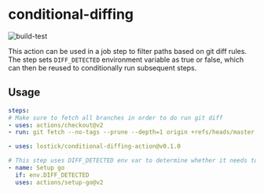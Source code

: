 # conditional-diffing

![build-test](https://github.com/lostick/conditional-diffing-action/workflows/build-test/badge.svg?branch=master)

This action can be used in a job step to filter paths based on git diff rules.  
The step sets `DIFF_DETECTED` environment variable as true or false, which can then be reused to conditionally run subsequent steps.

## Usage

```yaml
steps:
# Make sure to fetch all branches in order to do run git diff
- uses: actions/checkout@v2
- run: git fetch --no-tags --prune --depth=1 origin +refs/heads/master:refs/remotes/origin/master

- uses: lostick/conditional-diffing-action@v0.1.0

# This step uses DIFF_DETECTED env var to determine whether it needs to be run or not
- name: Setup go
  if: env.DIFF_DETECTED
  uses: actions/setup-go@v2
```

